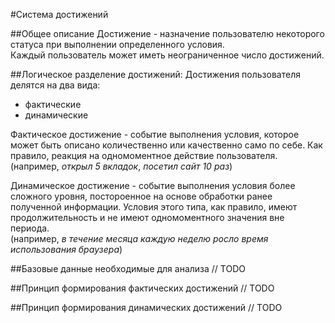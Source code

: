 #Система достижений

##Общее описание
Достижение - назначение пользователю некоторого статуса при выполнении определенного условия.<br/>
Каждый пользователь может иметь неограниченное число достижений.

##Логическое разделение достижений:
Достижения пользователя делятся на два вида:
* фактические
* динамические

Фактическое достижение - событие выполнения условия, которое может быть описано количественно или качественно само по себе. Как правило, реакция на одномоментное действие пользователя.<br/>
(например, *открыл 5 вкладок*, *посетил сайт 10 раз*)

Динамическое достижение - событие выполнения условия более сложного уровня, постороенное на основе обработки ранее полученной информации. Условия этого типа, как правило, имеют продолжительность и не имеют одномоментного значения вне периода.<br/>
(например, *в течение месяца каждую неделю росло время использования браузера*)

##Базовые данные необходимые для анализа
// TODO

##Принцип формирования фактических достижений
// TODO

##Принцип формирования динамических достижений
// TODO

